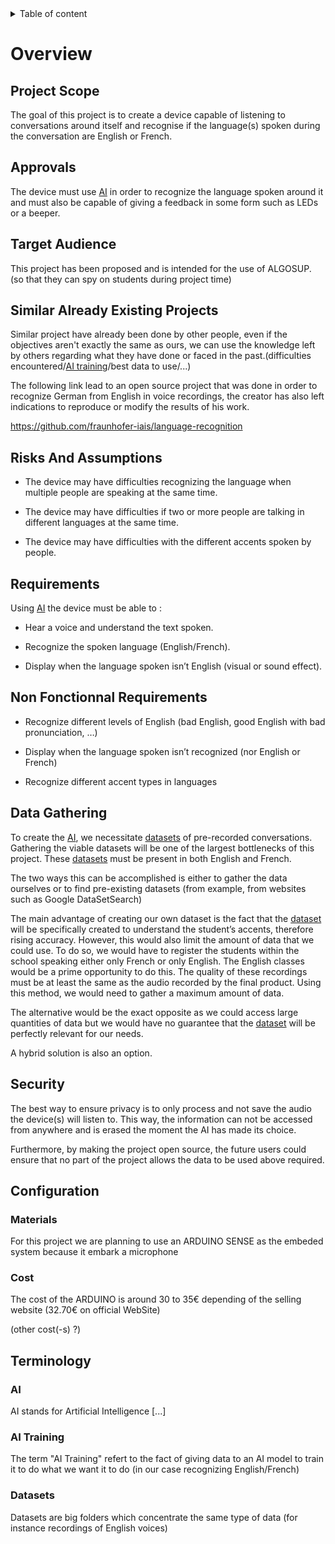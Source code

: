 <details>
<summary>Table of content</summary>

- [Overview](#overview)
  - [Project Scope](#project-scope)
  - [Approvals](#approvals)
</details>

# Overview

## Project Scope

The goal of this project is to create a device capable of listening to conversations around itself and recognise if the language(s) spoken during the conversation are English or French.

## Approvals

The device must use [AI](#ai) in order to recognize the language spoken around it and must also be capable of giving a feedback in some form such as LEDs or a beeper.

## Target Audience

This project has been proposed and is intended for the use of ALGOSUP. (so that they can spy on students during project time)

## Similar Already Existing Projects

Similar project have already been done by other people, even if the objectives aren't exactly the same as ours, we can use the knowledge left by others regarding what they have done or faced in the past.(difficulties encountered/[AI training](#ai-training)/best data to use/...)

The following link lead to an open source project that was done in order to recognize German from English in voice recordings, the creator has also left indications to reproduce or modify the results of his work.

https://github.com/fraunhofer-iais/language-recognition

## Risks And Assumptions 

 - The device may have difficulties recognizing the language when multiple people are speaking at the same time. 

 - The device may have difficulties if two or more people are talking in different languages at the same time. 

 - The device may have difficulties with the different accents spoken by people. 

## Requirements

Using [AI](#ai) the device must be able to : 

 - Hear a voice and understand the text spoken. 

 - Recognize the spoken language (English/French). 

 - Display when the language spoken isn’t English (visual or sound effect). 

## Non Fonctionnal Requirements

 - Recognize different levels of English (bad English, good English with bad pronunciation, …) 

 - Display when the language spoken isn’t recognized (nor English or French) 
 
 - Recognize different accent types in languages

 ## Data Gathering

To create the [AI](#ai), we necessitate [datasets](#datasets) of pre-recorded conversations.
Gathering the viable datasets will be one of the largest bottlenecks of this project.
These [datasets](#datasets) must be present in both English and French.
 
The two ways this can be accomplished is either to gather the data ourselves or to find pre-existing datasets (from example, from websites such as Google DataSetSearch)

The main advantage of creating our own dataset is the fact that the [dataset](#datasets) will be specifically created to understand the student’s accents, therefore rising accuracy.
However, this would also limit the amount of data that we could use.
To do so, we would have to register the students within the school speaking either only French or only English. The English classes would be a prime opportunity to do this.
The quality of these recordings must be at least the same as the audio recorded by the final product. Using this method, we would need to gather a maximum amount of data.

The alternative would be the exact opposite as we could access large quantities of data but we would have no guarantee that the [dataset](#datasets) will be perfectly relevant for our needs.

A hybrid solution is also an option.

## Security

The best way to ensure privacy is to only process and not save the audio the device(s) will listen to.
This way, the information can not be accessed from anywhere and is erased the moment the AI has made its choice.

Furthermore, by making the project open source, the future users could ensure that no part of the project allows the data to be used above required.

## Configuration

### Materials

For this project we are planning to use an ARDUINO SENSE as the embeded system because it embark a microphone

### Cost

The cost of the ARDUINO is around 30 to 35€ depending of the selling website (32.70€ on official WebSite)

(other cost(-s) ?)

## Terminology

### AI

AI stands for Artificial Intelligence [...]

### AI Training

The term "AI Training" refert to the fact of giving data to an AI model to train it to do what we want it to do (in our case recognizing English/French)

### Datasets

Datasets are big folders which concentrate the same type of data (for instance recordings of English voices)